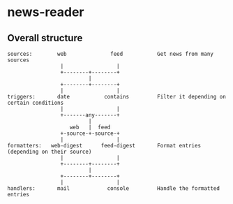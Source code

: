 news-reader
===========


Overall structure
-----------------

    sources:        web              feed           Get news from many sources
                     |                 | 
                     +--------+--------+
                              |
                     +--------+--------+
                     |                 |
    triggers:       date           contains         Filter it depending on certain conditions
                     |                 |   
                     +-------any-------+
                              | 
                        web   |  feed
                     +-source-+-source-+
                     |                 |
    formatters:   web-digest      feed-digest       Format entries (depending on their source)
                     |                 |
                     +--------+--------+
                              |         
                     +--------+--------+
                     |                 |
    handlers:       mail            console         Handle the formatted entries
